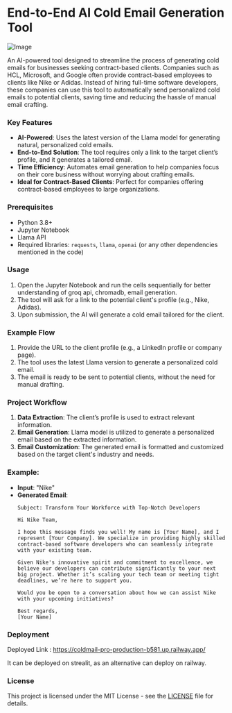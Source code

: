 
# End-to-End AI Cold Email Generation Tool

![Image](https://github.com/user-attachments/assets/7ec6fb3c-61fc-45f8-b6f6-7c058b6472f2)

An AI-powered tool designed to streamline the process of generating cold emails for businesses seeking contract-based clients. Companies such as HCL, Microsoft, and Google often provide contract-based employees to clients like Nike or Adidas. Instead of hiring full-time software developers, these companies can use this tool to automatically send personalized cold emails to potential clients, saving time and reducing the hassle of manual email crafting.

### Key Features
- **AI-Powered**: Uses the latest version of the Llama model for generating natural, personalized cold emails.
- **End-to-End Solution**: The tool requires only a link to the target client’s profile, and it generates a tailored email.
- **Time Efficiency**: Automates email generation to help companies focus on their core business without worrying about crafting emails.
- **Ideal for Contract-Based Clients**: Perfect for companies offering contract-based employees to large organizations.

### Prerequisites
- Python 3.8+
- Jupyter Notebook
- Llama API
- Required libraries: `requests`, `llama`, `openai` (or any other dependencies mentioned in the code)

### Usage

1. Open the Jupyter Notebook and run the cells sequentially for better understanding of groq api, chromadb, email generation.
2. The tool will ask for a link to the potential client's profile (e.g., Nike, Adidas).
3. Upon submission, the AI will generate a cold email tailored for the client.

### Example Flow

1. Provide the URL to the client profile (e.g., a LinkedIn profile or company page).
2. The tool uses the latest Llama version to generate a personalized cold email.
3. The email is ready to be sent to potential clients, without the need for manual drafting.

### Project Workflow

1. **Data Extraction**: The client’s profile is used to extract relevant information.
2. **Email Generation**: Llama model is utilized to generate a personalized email based on the extracted information.
3. **Email Customization**: The generated email is formatted and customized based on the target client's industry and needs.

### Example:

- **Input**: "Nike"
- **Generated Email**:
  ```text
  Subject: Transform Your Workforce with Top-Notch Developers

  Hi Nike Team,

  I hope this message finds you well! My name is [Your Name], and I represent [Your Company]. We specialize in providing highly skilled contract-based software developers who can seamlessly integrate with your existing team.

  Given Nike's innovative spirit and commitment to excellence, we believe our developers can contribute significantly to your next big project. Whether it’s scaling your tech team or meeting tight deadlines, we’re here to support you.

  Would you be open to a conversation about how we can assist Nike with your upcoming initiatives?

  Best regards,
  [Your Name]
  ```

### Deployment 

Deployed Link : https://coldmail-pro-production-b581.up.railway.app/ 

It can be deployed on strealit, as an alternative can deploy on railway. 

### License

This project is licensed under the MIT License - see the [LICENSE](LICENSE) file for details.


